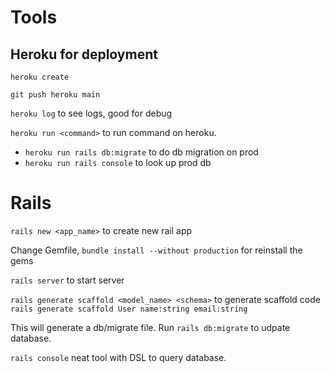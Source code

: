 # Tools

## Heroku for deployment

`heroku create`

`git push heroku main`

`heroku log` to see logs, good for debug

`heroku run <command>` to run command on heroku. 
- `heroku run rails db:migrate` to do db migration on prod
- `heroku run rails console` to look up prod db


# Rails

`rails new <app_name>` to create new rail app

Change Gemfile, `bundle install --without production` for reinstall the gems

`rails server` to start server

`rails generate scaffold <model_name> <schema>` to generate scaffold code
`rails generate scaffold User name:string email:string`

This will generate a db/migrate file. Run `rails db:migrate` to udpate database.


`rails console` neat tool with DSL to query database.

